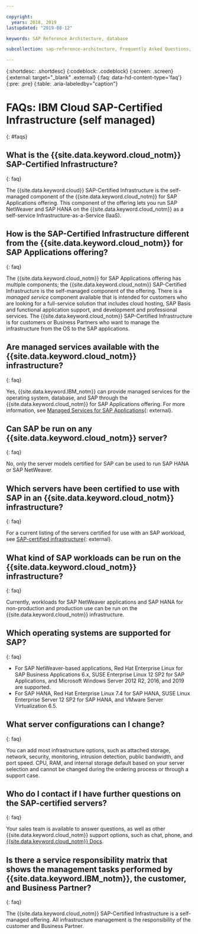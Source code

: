 ```yaml
---

copyright:
  years: 2018, 2019
lastupdated: "2019-08-12"

keywords: SAP Reference Architecture, database

subcollection: sap-reference-architecture, Frequently Asked Questions, FAQs

---
```


{:shortdesc: .shortdesc}
{:codeblock: .codeblock}
{:screen: .screen}
{:external: target="_blank" .external}
{:faq: data-hd-content-type='faq'}
{:pre: .pre}
{:table: .aria-labeledby="caption"}

# FAQs: IBM Cloud SAP-Certified Infrastructure (self managed)
{: #faqs}

## What is the {{site.data.keyword.cloud_notm}} SAP-Certified Infrastructure?
{: faq}

The {{site.data.keyword.cloud}} SAP-Certified Infrastructure is the self-managed component of the {{site.data.keyword.cloud_notm}} for SAP Applications offering. This component of the offering lets you run SAP NetWeaver and SAP HANA on the {{site.data.keyword.cloud_notm}} as a self-service Infrastructure-as-a-Service (IaaS).

## How is the SAP-Certified Infrastructure different from the {{site.data.keyword.cloud_notm}} for SAP Applications offering?
{: faq}

The {{site.data.keyword.cloud_notm}} for SAP Applications offering has multiple components; the {{site.data.keyword.cloud_notm}} SAP-Certified Infrastructure is the self-managed component of the offering.  There is a *managed service* component available that is intended for customers who are looking for a full-service solution that includes cloud hosting, SAP Basis and functional application support, and development and professional services. The {{site.data.keyword.cloud_notm}} SAP-Certified Infrastructure is for customers or Business Partners who want to manage the infrastructure from the OS to the SAP applications.

## Are managed services available with the {{site.data.keyword.cloud_notm}} infrastructure?
{: faq}

Yes, {{site.data.keyword.IBM_notm}} can provide managed services for the operating system, database, and SAP through the {{site.data.keyword.cloud_notm}} for SAP Applications offering. For more information, see [Managed Services for SAP Applications](https://www.ibm.com/cloud/sap/managed){: external}.

## Can SAP be run on any {{site.data.keyword.cloud_notm}} server?
{: faq}

No, only the server models certified for SAP can be used to run SAP HANA or SAP NetWeaver.

## Which servers have been certified to use with SAP in an {{site.data.keyword.cloud_notm}} infrastructure?
{: faq}  

For a current listing of the servers certified for use with an SAP workload, see [SAP-certified infrastructure](https://www.ibm.com/cloud/sap/certified-infrastructure){: external}.

## What kind of SAP workloads can be run on the {{site.data.keyword.cloud_notm}} infrastructure?
{: faq}

Currently, workloads for SAP NetWeaver applications and SAP HANA for non-production and production use can be run on the {{site.data.keyword.cloud_notm}} infrastructure.

## Which operating systems are supported for SAP?
{: faq}

  * For SAP NetWeaver-based applications, Red Hat Enterprise Linux for SAP Business Applications 6.x, SUSE Enterprise Linux 12 SP2 for SAP Applications, and Microsoft Windows Server 2012 R2, 2016, and 2019 are supported.
  * For SAP HANA, Red Hat Enterprise Linux 7.4 for SAP HANA, SUSE Linux Enterprise Server 12 SP2 for SAP HANA, and VMware Server Virtualization 6.5.

## What server configurations can I change?
{: faq}

You can add most infrastructure options, such as attached storage, network, security, monitoring, intrusion detection, public bandwidth, and port speed. CPU, RAM, and internal storage default based on your server selection and cannot be changed during the ordering process or through a support case.

## Who do I contact if I have further questions on the SAP-certified servers?
{: faq}

Your sales team is available to answer questions, as well as other {{site.data.keyword.cloud_notm}} support options, such as chat, phone, and [{{site.data.keyword.cloud_notm}} Docs](/docs/get-support?topic=get-support-getting-customer-support#getting-customer-support).

## Is there a service responsibility matrix that shows the management tasks performed by {{site.data.keyword.IBM_notm}}, the  customer, and Business Partner?
{: faq}

The {{site.data.keyword.cloud_notm}} SAP-Certified Infrastructure is a self-managed offering. All infrastructure management is the responsibility of the customer and Business Partner.
